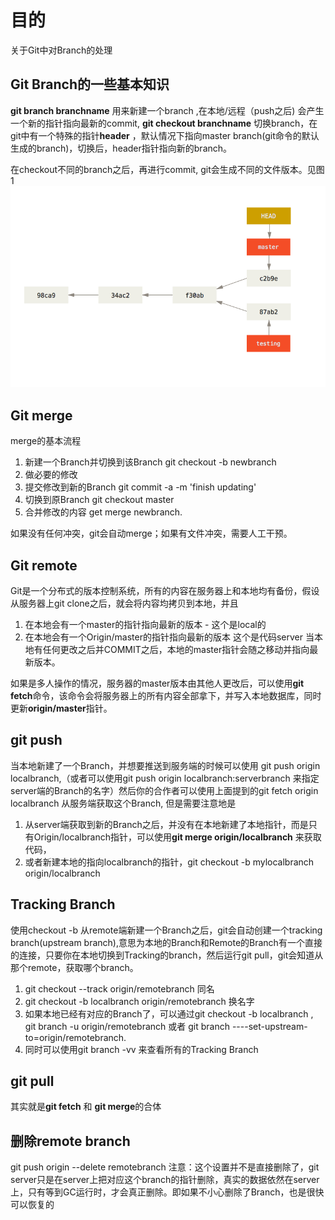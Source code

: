 # 目的
关于Git中对Branch的处理

## Git Branch的一些基本知识
**git branch branchname**  用来新建一个branch ,在本地/远程（push之后) 会产生一个新的指针指向最新的commit,
**git checkout branchname** 切换branch，在git中有一个特殊的指针**header** ，默认情况下指向master branch(git命令的默认生成的branch)，切换后，header指针指向新的branch。

在checkout不同的branch之后，再进行commit, git会生成不同的文件版本。见图1
![alt](./branch_introduction_1.png)

## Git merge
merge的基本流程
1. 新建一个Branch并切换到该Branch  git checkout -b newbranch
2. 做必要的修改
3. 提交修改到新的Branch  git commit -a -m 'finish updating'
4. 切换到原Branch  git checkout master
5. 合并修改的内容  get merge newbranch. 

如果没有任何冲突，git会自动merge；如果有文件冲突，需要人工干预。

## Git remote
Git是一个分布式的版本控制系统，所有的内容在服务器上和本地均有备份，假设从服务器上git clone之后，就会将内容均拷贝到本地，并且
1. 在本地会有一个master的指针指向最新的版本  - 这个是local的
2. 在本地会有一个Origin/master的指针指向最新的版本  这个是代码server
当本地有任何更改之后并COMMIT之后，本地的master指针会随之移动并指向最新版本。

如果是多人操作的情况，服务器的master版本由其他人更改后，可以使用**git fetch**命令，该命令会将服务器上的所有内容全部拿下，并写入本地数据库，同时更新**origin/master**指针。

##  git push
当本地新建了一个Branch，并想要推送到服务端的时候可以使用 git push origin localbranch,（或者可以使用git push origin localbranch:serverbranch 来指定server端的Branch的名字）然后你的合作者可以使用上面提到的git fetch origin localbranch 从服务端获取这个Branch, 但是需要注意地是
1. 从server端获取到新的Branch之后，并没有在本地新建了本地指针，而是只有Origin/localbranch指针，可以使用**git merge origin/localbranch** 来获取代码，
2. 或者新建本地的指向localbranch的指针，git checkout -b mylocalbranch origin/localbranch

##  Tracking Branch
使用checkout -b 从remote端新建一个Branch之后，git会自动创建一个tracking branch(upstream branch),意思为本地的Branch和Remote的Branch有一个直接的连接，只要你在本地切换到Tracking的branch，然后运行git pull，git会知道从那个remote，获取哪个branch。 
1. git checkout --track origin/remotebranch    同名
2. git checkout -b localbranch origin/remotebranch   换名字
3. 如果本地已经有对应的Branch了，可以通过git checkout -b localbranch , git branch -u origin/remotebranch  或者 git branch ----set-upstream-to=origin/remotebranch. 
4. 同时可以使用git branch -vv 来查看所有的Tracking Branch

##  git pull
其实就是**git fetch** 和 **git merge**的合体

##  删除remote branch
git push origin --delete remotebranch
注意：这个设置并不是直接删除了，git server只是在server上把对应这个branch的指针删除，真实的数据依然在server上，只有等到GC运行时，才会真正删除。即如果不小心删除了Branch，也是很快可以恢复的